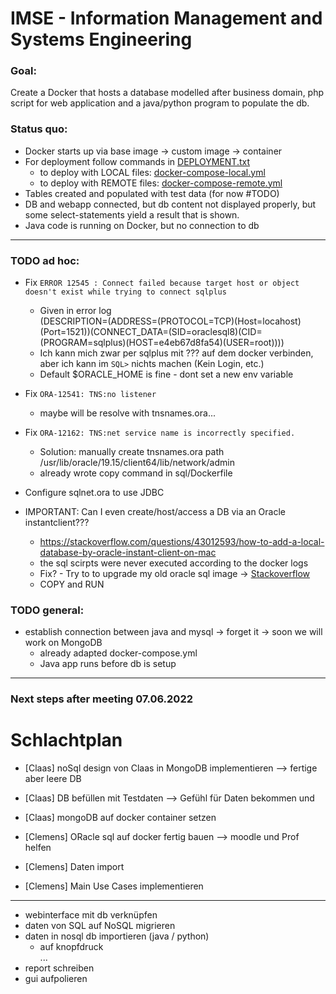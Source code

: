# IMSE - Information Management and Systems Engineering 
### Goal: 
Create a Docker that hosts a database modelled after business domain, php script for web application and 
a java/python program to populate the db.

### Status quo:
* Docker starts up via base image -> custom image -> container 
* For deployment follow commands in [DEPLOYMENT.txt](./DEPLOYMENT.md)
  * to deploy with LOCAL files: [docker-compose-local.yml](/compose/oraclesql-comp/docker-compose-local.yml)
  * to deploy with REMOTE files: [docker-compose-remote.yml](/compose/oraclesql-comp/docker-compose-remote.yml)
* Tables created and populated with test data (for now #TODO)
* DB and webapp connected, but db content not displayed properly, but some select-statements yield a result that is shown.
* Java code is running on Docker, but no connection to db
---
### TODO ad hoc:
* Fix ``ERROR 12545 : Connect failed because target host or object doesn't exist while trying to connect sqlplus``
  * Given in error log  
    (DESCRIPTION=(ADDRESS=(PROTOCOL=TCP)(Host=locahost)(Port=1521))(CONNECT_DATA=(SID=oraclesql8)(CID=(PROGRAM=sqlplus)(HOST=e4eb67d8fa54)(USER=root))))
  * Ich kann mich zwar per sqlplus mit ??? auf dem docker verbinden, aber ich kann im ``SQL>`` nichts machen (Kein Login, etc.)
  * Default $ORACLE_HOME is fine - dont set a new env variable 

* Fix ``ORA-12541: TNS:no listener``  
  * maybe will be resolve with tnsnames.ora...

* Fix ``ORA-12162: TNS:net service name is incorrectly specified.``  
  * Solution: manually create tnsnames.ora path /usr/lib/oracle/19.15/client64/lib/network/admin
  * already wrote copy command in sql/Dockerfile

* Configure sqlnet.ora to use JDBC
* IMPORTANT: Can I even create/host/access a DB via an Oracle instantclient???  
  * https://stackoverflow.com/questions/43012593/how-to-add-a-local-database-by-oracle-instant-client-on-mac
  * the sql scirpts were never executed according to the docker logs
  * Fix? - Try to to upgrade my old oracle sql image -> [Stackoverflow](https://stackoverflow.com/questions/58857476/how-to-use-sqlplus-on-oracle-database-inside-a-docker-container)
  * COPY and RUN 

### TODO general:
* establish connection between java and mysql -> forget it -> soon we will work on MongoDB
    * already adapted docker-compose.yml
    * Java app runs before db is setup
    
---
### Next steps after meeting 07.06.2022
# Schlachtplan
- [Claas] noSql design von Claas in MongoDB implementieren --> fertige aber leere DB  
- [Claas] DB befüllen mit Testdaten --> Gefühl für Daten bekommen und 
- [Claas] mongoDB auf docker container setzen  

  
- [Clemens] ORacle sql auf docker fertig bauen --> moodle und Prof helfen 
- [Clemens] Daten import 
- [Clemens] Main Use Cases implementieren

---
- webinterface mit db verknüpfen
- daten von SQL auf NoSQL migrieren
- daten in nosql db importieren (java / python)
     - auf knopfdruck <br>
...
- report schreiben
- gui aufpolieren








